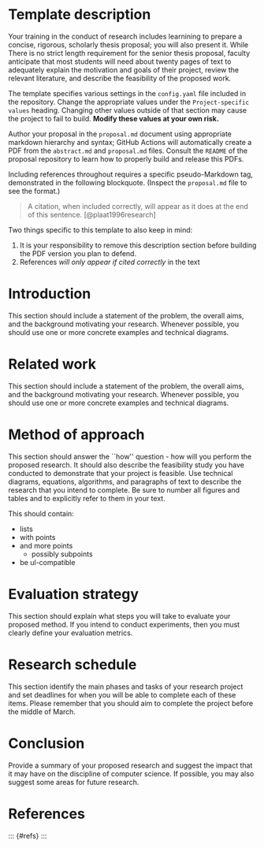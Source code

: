 # Template description

Your training in the conduct of research includes learnining to prepare a concise, 
rigorous, scholarly thesis proposal; you will also present it. While There is no
strict length requirement for the senior thesis proposal, faculty anticipate that 
most students will need about twenty pages of text to adequately explain the 
motivation and goals of their project, review the relevant literature, and 
describe the feasibility of the proposed work. 

The template specifies various settings in the `config.yaml` file included in the
repository. Change the appropriate values under the `Project-specific values` 
heading. Changing other values outside of that section may cause the project to
fail to build. **Modify these values at your own risk.**

Author your proposal in the `proposal.md` document using appropriate markdown
hierarchy and syntax; GitHub Actions will automatically create a PDF from the
`abstract.md` and `proposal.md` files. Consult the `README` of the proposal
repository to learn how to properly build and release this PDFs.

Including references throughout requires a specific pseudo-Markdown tag, demonstrated
in the following blockquote. (Inspect the `proposal.md` file to see the format.)

> A citation, when included correctly, will appear as it does at the end of this
> sentence. [@plaat1996research]

Two things specific to this template to also keep in mind:

1. It is your responsibility to remove this description section before building
the PDF version you plan to defend.
2. References _will only appear if cited correctly_ in the text

# Introduction

This section should include a statement of the problem, the overall aims, and the background motivating your research. Whenever possible, you should use one or more concrete examples
and technical diagrams.

# Related work

This section should include a statement of the problem, the overall aims, and the background motivating your research. Whenever possible, you should use one or more concrete examples
and technical diagrams.

# Method of approach

This section should answer the ``how'' question - how will you perform the proposed research. It should also describe the feasibility study you have conducted to demonstrate that your project is feasible. Use technical diagrams, equations, algorithms, and paragraphs of text to describe the research that you intend to complete. Be sure to number all figures and tables and to explicitly refer to them in your text.

This should contain:

* lists
* with points
* and more points
  * possibly subpoints
* be ul-compatible

# Evaluation strategy

This section should explain what steps you will take to evaluate your proposed method. If you intend to conduct experiments, then you must clearly define your evaluation metrics.

# Research schedule

This section identify the main phases and tasks of your research project and set deadlines for when you will be able to complete each of these items. Please remember that you should aim to complete the project before the middle of March.

# Conclusion

Provide a summary of your proposed research and suggest the impact that it may have on the discipline of computer science. If possible, you may also suggest some areas for future research.

# References

::: {#refs}
:::
